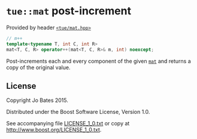 `tue::mat` post-increment
=========================
Provided by header [`<tue/mat.hpp>`](../../headers/mat.md)

```c++
// m++
template<typename T, int C, int R>
mat<T, C, R> operator++(mat<T, C, R>& m, int) noexcept;
```

Post-increments each and every component of the given
[`mat`](../../headers/mat.md) and returns a copy of the original value.

License
-------
Copyright Jo Bates 2015.

Distributed under the Boost Software License, Version 1.0.

See accompanying file [LICENSE_1_0.txt](../../../LICENSE_1_0.txt) or copy at
http://www.boost.org/LICENSE_1_0.txt.
